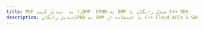 ---title: PDF را به  تبدیل کنیدBMP، EPUB به BMP مبدل رایگان یا C++ SDKdescription: تبدیل رایگانEPUB به BMP با استفاده از C++ Cloud APIs & SDK همچنین اسناد PDF را در Cloud ایجاد، ویرایش و رندر کنید.---